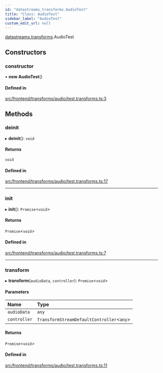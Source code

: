 ```yaml
---
id: "datastreams_transforms.AudioTest"
title: "Class: AudioTest"
sidebar_label: "AudioTest"
custom_edit_url: null
---
```


[datastreams.transforms](../modules/datastreams_transforms).AudioTest

## Constructors

### constructor

• **new AudioTest**()

#### Defined in

[src/frontend/transforms/audio/test.transforms.ts:3](https://github.com/brainsatplay/datastreams-api/blob/12ed679/src/frontend/transforms/audio/test.transforms.ts#L3)

## Methods

### deinit

▸ **deinit**(): `void`

#### Returns

`void`

#### Defined in

[src/frontend/transforms/audio/test.transforms.ts:17](https://github.com/brainsatplay/datastreams-api/blob/12ed679/src/frontend/transforms/audio/test.transforms.ts#L17)

___

### init

▸ **init**(): `Promise`<`void`\>

#### Returns

`Promise`<`void`\>

#### Defined in

[src/frontend/transforms/audio/test.transforms.ts:7](https://github.com/brainsatplay/datastreams-api/blob/12ed679/src/frontend/transforms/audio/test.transforms.ts#L7)

___

### transform

▸ **transform**(`audioData`, `controller`): `Promise`<`void`\>

#### Parameters

| Name | Type |
| :------ | :------ |
| `audioData` | `any` |
| `controller` | `TransformStreamDefaultController`<`any`\> |

#### Returns

`Promise`<`void`\>

#### Defined in

[src/frontend/transforms/audio/test.transforms.ts:11](https://github.com/brainsatplay/datastreams-api/blob/12ed679/src/frontend/transforms/audio/test.transforms.ts#L11)
